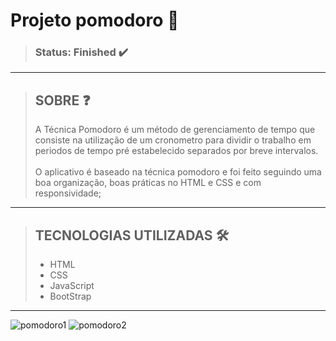 # Projeto pomodoro 🍅
>### Status: Finished ✔️

---

>## SOBRE ❓
> A Técnica Pomodoro é um método de gerenciamento de tempo que consiste na utilização de um cronometro para dividir o trabalho em periodos de tempo pré estabelecido separados por breve intervalos.<br><br>
O aplicativo é baseado na técnica pomodoro e foi feito seguindo uma boa organização, boas práticas no HTML e CSS e com responsividade;

---

>## TECNOLOGIAS UTILIZADAS 🛠️
>* HTML
>* CSS
>* JavaScript
>* BootStrap

---
![pomodoro1](https://user-images.githubusercontent.com/117363117/212572645-287e74f8-8064-409a-9838-98a3bd149818.PNG)
![pomodoro2](https://user-images.githubusercontent.com/117363117/212572647-2fde2cac-0310-47c9-81c3-dadd988be4b9.PNG)
